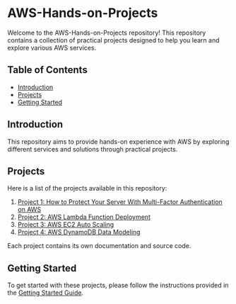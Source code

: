 # AWS-Hands-on-Projects

Welcome to the AWS-Hands-on-Projects repository! This repository contains a collection of practical projects designed to help you learn and explore various AWS services.

## Table of Contents

- [Introduction](#introduction)
- [Projects](#projects)
- [Getting Started](#getting-started)

## Introduction

This repository aims to provide hands-on experience with AWS by exploring different services and solutions through practical projects.

## Projects

Here is a list of the projects available in this repository:

1. [Project 1: How to Protect Your Server With Multi-Factor Authentication on AWS](project01/README.md)
2. [Project 2: AWS Lambda Function Deployment](projects/project2/README.md)
3. [Project 3: AWS EC2 Auto Scaling](projects/project3/README.md)
4. [Project 4: AWS DynamoDB Data Modeling](projects/project4/README.md)

Each project contains its own documentation and source code.

## Getting Started

To get started with these projects, please follow the instructions provided in the [Getting Started Guide](docs/getting_started.md).

